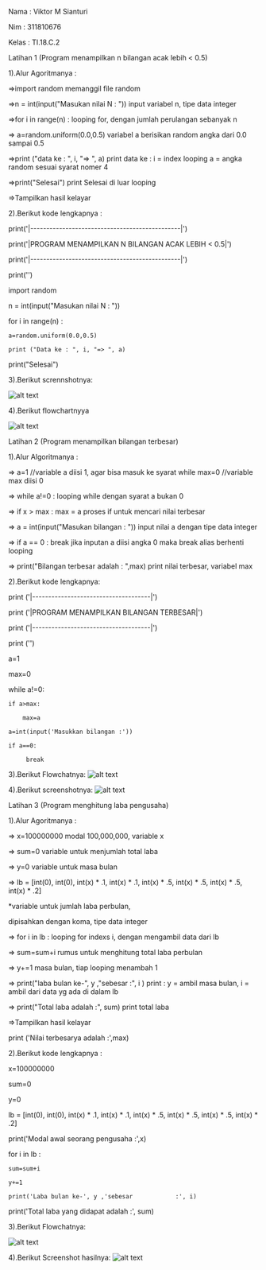 Nama : Viktor M Sianturi

Nim : 311810676

Kelas : TI.18.C.2

Latihan 1 (Program menampilkan n bilangan acak lebih < 0.5)

1).Alur Agoritmanya :

=>import random memanggil file random

=>n = int(input("Masukan nilai N : ")) input variabel n, tipe data integer

=>for i in range(n) : looping for, dengan jumlah perulangan sebanyak n

=> a=random.uniform(0.0,0.5) variabel a berisikan random angka dari 0.0 sampai 0.5

=>print ("data ke : ", i, "=> ", a) print data ke : i = index looping a = angka random sesuai syarat nomer 4

=>print("Selesai") print Selesai di luar looping

=>Tampilkan hasil kelayar

2).Berikut kode lengkapnya :

print('|-----------------------------------------------|')

print('|PROGRAM MENAMPILKAN N BILANGAN ACAK LEBIH < 0.5|')

print('|-----------------------------------------------|')

print('')


import random

n = int(input("Masukan nilai N : "))

for i in range(n) :

    a=random.uniform(0.0,0.5)

    print ("Data ke : ", i, "=> ", a)

print("Selesai")

3).Berikut scrennshotnya:

![alt text](https://github.com/Viktorsianturi/labpy3/blob/a8de04b4cc847d9c43a7d0160a90d7be1f479141/latihan1/Screenshot%20(45).png)

4).Berikut flowchartnyya

![alt text](https://github.com/Viktorsianturi/labpy3/blob/a8de04b4cc847d9c43a7d0160a90d7be1f479141/latihan1/Flowlat1.png)

Latihan 2 (Program menampilkan bilangan terbesar)

1).Alur Algoritmanya :

=> a=1 //variable a diisi 1, agar bisa masuk ke syarat while max=0 //variable max diisi 0

=> while a!=0 : looping while dengan syarat a bukan 0

=> if x > max : max = a proses if untuk mencari nilai terbesar

=> a = int(input("Masukan bilangan : ")) input nilai a dengan tipe data integer

=> if a == 0 : break jika inputan a diisi angka 0 maka break alias berhenti looping

=> print("Bilangan terbesar adalah : ",max) print nilai terbesar, variabel max

2).Berikut kode lengkapnya:

print ('|-------------------------------------|')

print ('|PROGRAM MENAMPILKAN BILANGAN TERBESAR|')


print ('|-------------------------------------|')

print ('')

a=1

max=0

while a!=0:

    if a>max:

        max=a

    a=int(input('Masukkan bilangan :'))

    if a==0:

         break

3).Berikut Flowchatnya:
![alt text](https://github.com/Viktorsianturi/labpy3/blob/master/latihan2/flowchart%202.png)

4).Berikut screenshotnya:
![alt text](https://github.com/Viktorsianturi/labpy3/blob/master/latihan2/Screenshot%20(46).png)

Latihan 3 (Program menghitung laba pengusaha)

1).Alur Agoritmanya :

=> x=100000000 modal 100,000,000, variable x

=> sum=0 variable untuk menjumlah total laba

=> y=0 variable untuk masa bulan

=> lb = [int(0), int(0), int(x) * .1, int(x) * .1, int(x) * .5, int(x) * .5, int(x) * .5, int(x) * .2] 

*variable untuk jumlah laba perbulan, 

 dipisahkan dengan koma, tipe data integer

=> for i in lb : looping for indexs i, dengan mengambil data dari lb

=> sum=sum+i rumus untuk menghitung total laba perbulan

=> y+=1 masa bulan, tiap looping menambah 1

=> print("laba bulan ke-", y ,"sebesar :", i ) print : y = ambil masa bulan, i = ambil dari data yg ada di dalam lb

=> print("Total laba adalah :", sum) print total laba

=>Tampilkan hasil kelayar 

print ('Nilai terbesarya adalah :',max)


2).Berikut kode lengkapnya :

x=100000000

sum=0

y=0

lb = [int(0), int(0), int(x) * .1, int(x) * .1, int(x) * .5, int(x) * .5, int(x) * .5, int(x) * .2]

print('Modal awal seorang pengusaha        :',x)

for i in lb :

    sum=sum+i

    y+=1

    print('Laba bulan ke-', y ,'sebesar            :', i)


print('Total laba yang didapat adalah      :', sum)


3).Berikut Flowchatnya:

![alt text](https://github.com/Viktorsianturi/labpy3/blob/8dae16ba24ff7db00b8cdafae954ce37aa2f726a/latihan3/flowchat3.png)

4).Berikut Screenshot hasilnya:
![alt text](https://github.com/Viktorsianturi/labpy3/blob/8dae16ba24ff7db00b8cdafae954ce37aa2f726a/latihan3/Screenshot%20(47).png)





